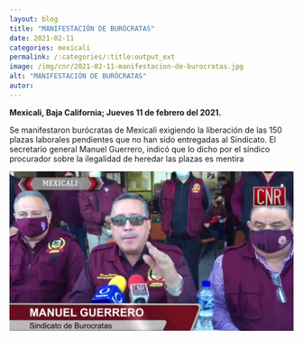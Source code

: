 ```yaml
---
layout: blog
title: "MANIFESTACIÓN DE BURÓCRATAS"
date: 2021-02-11
categories: mexicali
permalink: /:categories/:title:output_ext
image: /img/cnr/2021-02-11-manifestacion-de-burocratas.jpg
alt: "MANIFESTACIÓN DE BURÓCRATAS"
autor:
---
```


**Mexicali, Baja California; Jueves 11 de febrero del 2021.** 

Se manifestaron burócratas de Mexicali exigiendo la liberación de las 150 plazas laborales pendientes que no han sido entregadas al Sindicato. El secretario general Manuel Guerrero, indicó que lo dicho por el síndico procurador sobre la ilegalidad de heredar las plazas es mentira

<div id="carouselExampleSlidesOnly" class="carousel slide" data-ride="carousel">
  <div class="carousel-inner">
    <div class="carousel-item active">
       <img class="d-block w-100" src="/img/cnr/2021-02-11-manifestacion-de-burocratas.jpg" loading="lazy"  alt="MANIFESTACIÓN DE BURÓCRATAS">
    </div>
  </div>
</div>
